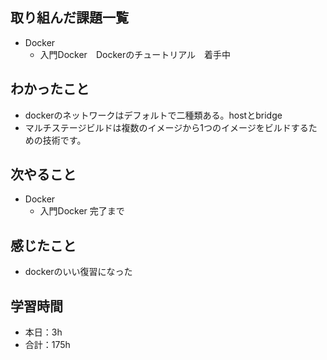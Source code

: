 ## 取り組んだ課題一覧
- Docker        
    - 入門Docker　Dockerのチュートリアル　着手中    

## わかったこと             
- dockerのネットワークはデフォルトで二種類ある。hostとbridge            
- マルチステージビルドは複数のイメージから1つのイメージをビルドするための技術です。


                                                                                                                        
## 次やること
- Docker        
    - 入門Docker 完了まで    
    
## 感じたこと
- dockerのいい復習になった    
                                    
## 学習時間
- 本日：3h
- 合計：175h